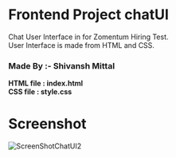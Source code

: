 # Frontend Project chatUI
Chat User Interface in for Zomentum Hiring Test.</br>
User Interface is made from HTML and CSS.</br>
<h3>Made By :- Shivansh Mittal</h3>
<b>HTML file : index.html</b><br>
<b>CSS  file : style.css</b></br>

# Screenshot

![ScreenShotChatUI2](https://user-images.githubusercontent.com/44707153/91646801-cfb1e380-ea70-11ea-9aea-9ea5505c221e.PNG)
